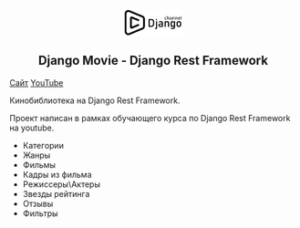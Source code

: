 <p align="center">
    <a href="https://djangochannel.com" target="_blank" rel="noopener noreferrer">
        <img width="100" src="logo.png" title="djangoschool">
    </a>
</p>

<h2 align="center">Django Movie - Django Rest Framework</h2>

[Сайт](https://djangochannel.com)
[YouTube](https://www.youtube.com/channel/UC_hPYclmFCIENpMUHpPY8FQ?view_as=subscriber)

Кинобиблиотека на Django Rest Framework.

Проект написан в рамках обучающего курса по Django Rest Framework на youtube.

- Категории
- Жанры
- Фильмы
- Кадры из фильма
- Режиссеры\Актеры
- Звезды рейтинга
- Отзывы
- Фильтры


